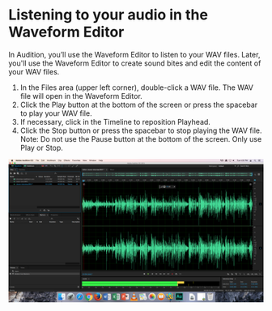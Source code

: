 # Listening to your audio in the Waveform Editor

In Audition, you’ll use the Waveform Editor to listen to your WAV files. Later, you'll use the Waveform Editor to create sound bites and edit the content of your WAV files.

1. In the Files area \(upper left corner\), double-click a WAV file. The WAV file will open in the Waveform Editor. 
2. Click the Play button at the bottom of the screen or press the spacebar to play your WAV file.
3. If necessary, click in the Timeline to reposition Playhead.
4. Click the Stop button or press the spacebar to stop playing the WAV file. Note: Do not use the Pause button at the bottom of the screen. Only use Play or Stop.

![](/assets/listening-in-waveform-editor.png)

